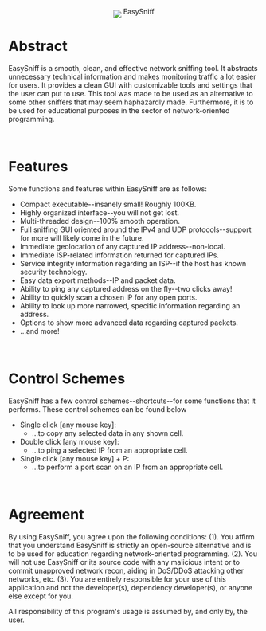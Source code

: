 <p align="center">
  <img src="https://raw.githubusercontent.com/defec1iv3/EasySniff/master/icon.ico?token=AKDPESL4O7CSAPGHK5EC3DC56FSUM" align="middle">
  EasySniff
</p>

# Abstract
EasySniff is a smooth, clean, and effective network sniffing tool. It abstracts unnecessary technical information and makes monitoring traffic a lot easier for users. It provides a clean GUI with customizable tools and settings that the user can put to use. This tool was made to be used as an alternative to some other sniffers that may seem haphazardly made. Furthermore, it is to be used for educational purposes in the sector of network-oriented programming.

<br/>

# Features
Some functions and features within EasySniff are as follows:
  - Compact executable--insanely small! Roughly 100KB.
  - Highly organized interface--you will not get lost.
  - Multi-threaded design--100% smooth operation.
  - Full sniffing GUI oriented around the IPv4 and UDP protocols--support for more will likely come in the future.
  - Immediate geolocation of any captured IP address--non-local.
  - Immediate ISP-related information returned for captured IPs.
  - Service integrity information regarding an ISP--if the host has known security technology.
  - Easy data export methods--IP and packet data.
  - Ability to ping any captured address on the fly--two clicks away!
  - Ability to quickly scan a chosen IP for any open ports.
  - Ability to look up more narrowed, specific information regarding an address.
  - Options to show more advanced data regarding captured packets.
  - ...and more!

<br/>

# Control Schemes
EasySniff has a few control schemes--shortcuts--for some functions that it performs. These control schemes can be found below
  - Single click [any mouse key]:
    - ...to copy any selected data in any shown cell.
  - Double click [any mouse key]:
    - ...to ping a selected IP from an appropriate cell.
  - Single click [any mouse key] + P:
    - ...to perform a port scan on an IP from an appropriate cell.

<br/>

# Agreement
By using EasySniff, you agree upon the following conditions: (1). You affirm that you understand EasySniff is strictly an open-source alternative and is to be used for education regarding network-oriented programming. (2). You will not use EasySniff or its source code with any malicious intent or to commit unapproved network recon, aiding in DoS/DDoS attacking other networks, etc. (3). You are entirely responsible for your use of this application and not the developer(s), dependency developer(s), or anyone else except for you.

All responsibility of this program's usage is assumed by, and only by, the user.
